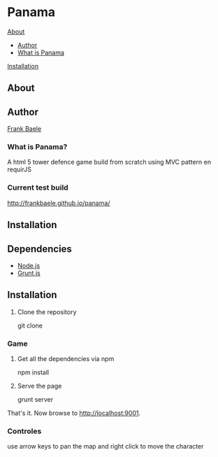Panama
======

[About](#about)

* [Author](#author)
* [What is Panama](#what-is-panama)

[Installation](#installation)


About
-----

## Author

[Frank Baele](http://github.com/frankbaele)

### What is Panama?

A html 5 tower defence game build from scratch using MVC pattern en requirJS

### Current test build

http://frankbaele.github.io/panama/

Installation
------------

## Dependencies

* [Node.js](http://node.js)
* [Grunt.js](http://grunt.js)

## Installation

1. Clone the repository

    git clone <url>

### Game


1. Get all the dependencies via npm

    npm install

2. Serve the page

    grunt server

That's it. Now browse to [http://localhost:9001](http://localhost:9001).

### Controles

use arrow keys to pan the map and right click to move the character



